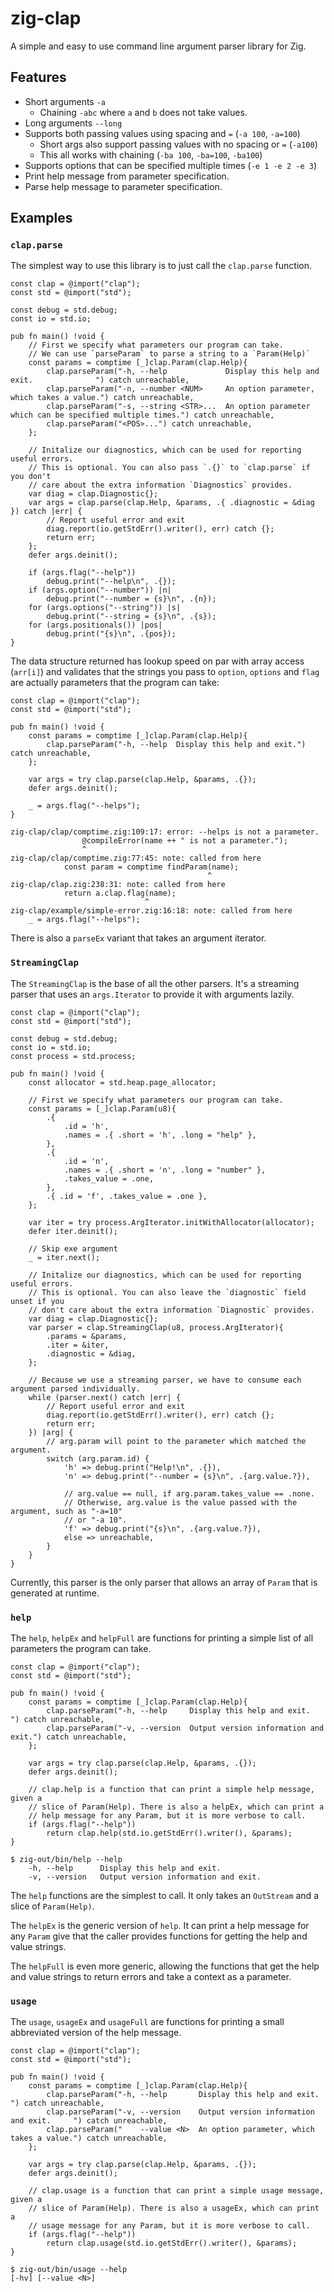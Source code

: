 <!---
README.md is autogenerated. Please edit example/README.md.template instead.
-->
# zig-clap

A simple and easy to use command line argument parser library for Zig.

## Features

* Short arguments `-a`
  * Chaining `-abc` where `a` and `b` does not take values.
* Long arguments `--long`
* Supports both passing values using spacing and `=` (`-a 100`, `-a=100`)
  * Short args also support passing values with no spacing or `=` (`-a100`)
  * This all works with chaining (`-ba 100`, `-ba=100`, `-ba100`)
* Supports options that can be specified multiple times (`-e 1 -e 2 -e 3`)
* Print help message from parameter specification.
* Parse help message to parameter specification.

## Examples

### `clap.parse`

The simplest way to use this library is to just call the `clap.parse` function.

```zig
const clap = @import("clap");
const std = @import("std");

const debug = std.debug;
const io = std.io;

pub fn main() !void {
    // First we specify what parameters our program can take.
    // We can use `parseParam` to parse a string to a `Param(Help)`
    const params = comptime [_]clap.Param(clap.Help){
        clap.parseParam("-h, --help             Display this help and exit.              ") catch unreachable,
        clap.parseParam("-n, --number <NUM>     An option parameter, which takes a value.") catch unreachable,
        clap.parseParam("-s, --string <STR>...  An option parameter which can be specified multiple times.") catch unreachable,
        clap.parseParam("<POS>...") catch unreachable,
    };

    // Initalize our diagnostics, which can be used for reporting useful errors.
    // This is optional. You can also pass `.{}` to `clap.parse` if you don't
    // care about the extra information `Diagnostics` provides.
    var diag = clap.Diagnostic{};
    var args = clap.parse(clap.Help, &params, .{ .diagnostic = &diag }) catch |err| {
        // Report useful error and exit
        diag.report(io.getStdErr().writer(), err) catch {};
        return err;
    };
    defer args.deinit();

    if (args.flag("--help"))
        debug.print("--help\n", .{});
    if (args.option("--number")) |n|
        debug.print("--number = {s}\n", .{n});
    for (args.options("--string")) |s|
        debug.print("--string = {s}\n", .{s});
    for (args.positionals()) |pos|
        debug.print("{s}\n", .{pos});
}

```

The data structure returned has lookup speed on par with array access (`arr[i]`) and validates
that the strings you pass to `option`, `options` and `flag` are actually parameters that the
program can take:

```zig
const clap = @import("clap");
const std = @import("std");

pub fn main() !void {
    const params = comptime [_]clap.Param(clap.Help){
        clap.parseParam("-h, --help  Display this help and exit.") catch unreachable,
    };

    var args = try clap.parse(clap.Help, &params, .{});
    defer args.deinit();

    _ = args.flag("--helps");
}

```

```
zig-clap/clap/comptime.zig:109:17: error: --helps is not a parameter.
                @compileError(name ++ " is not a parameter.");
                ^
zig-clap/clap/comptime.zig:77:45: note: called from here
            const param = comptime findParam(name);
                                            ^
zig-clap/clap.zig:238:31: note: called from here
            return a.clap.flag(name);
                              ^
zig-clap/example/simple-error.zig:16:18: note: called from here
    _ = args.flag("--helps");
```

There is also a `parseEx` variant that takes an argument iterator.

### `StreamingClap`

The `StreamingClap` is the base of all the other parsers. It's a streaming parser that uses an
`args.Iterator` to provide it with arguments lazily.

```zig
const clap = @import("clap");
const std = @import("std");

const debug = std.debug;
const io = std.io;
const process = std.process;

pub fn main() !void {
    const allocator = std.heap.page_allocator;

    // First we specify what parameters our program can take.
    const params = [_]clap.Param(u8){
        .{
            .id = 'h',
            .names = .{ .short = 'h', .long = "help" },
        },
        .{
            .id = 'n',
            .names = .{ .short = 'n', .long = "number" },
            .takes_value = .one,
        },
        .{ .id = 'f', .takes_value = .one },
    };

    var iter = try process.ArgIterator.initWithAllocator(allocator);
    defer iter.deinit();

    // Skip exe argument
    _ = iter.next();

    // Initalize our diagnostics, which can be used for reporting useful errors.
    // This is optional. You can also leave the `diagnostic` field unset if you
    // don't care about the extra information `Diagnostic` provides.
    var diag = clap.Diagnostic{};
    var parser = clap.StreamingClap(u8, process.ArgIterator){
        .params = &params,
        .iter = &iter,
        .diagnostic = &diag,
    };

    // Because we use a streaming parser, we have to consume each argument parsed individually.
    while (parser.next() catch |err| {
        // Report useful error and exit
        diag.report(io.getStdErr().writer(), err) catch {};
        return err;
    }) |arg| {
        // arg.param will point to the parameter which matched the argument.
        switch (arg.param.id) {
            'h' => debug.print("Help!\n", .{}),
            'n' => debug.print("--number = {s}\n", .{arg.value.?}),

            // arg.value == null, if arg.param.takes_value == .none.
            // Otherwise, arg.value is the value passed with the argument, such as "-a=10"
            // or "-a 10".
            'f' => debug.print("{s}\n", .{arg.value.?}),
            else => unreachable,
        }
    }
}

```

Currently, this parser is the only parser that allows an array of `Param` that
is generated at runtime.

### `help`

The `help`, `helpEx` and `helpFull` are functions for printing a simple list of all parameters the
program can take.

```zig
const clap = @import("clap");
const std = @import("std");

pub fn main() !void {
    const params = comptime [_]clap.Param(clap.Help){
        clap.parseParam("-h, --help     Display this help and exit.         ") catch unreachable,
        clap.parseParam("-v, --version  Output version information and exit.") catch unreachable,
    };

    var args = try clap.parse(clap.Help, &params, .{});
    defer args.deinit();

    // clap.help is a function that can print a simple help message, given a
    // slice of Param(Help). There is also a helpEx, which can print a
    // help message for any Param, but it is more verbose to call.
    if (args.flag("--help"))
        return clap.help(std.io.getStdErr().writer(), &params);
}

```

```
$ zig-out/bin/help --help
	-h, --help   	Display this help and exit.
	-v, --version	Output version information and exit.
```

The `help` functions are the simplest to call. It only takes an `OutStream` and a slice of
`Param(Help)`.

The `helpEx` is the generic version of `help`. It can print a help message for any
`Param` give that the caller provides functions for getting the help and value strings.

The `helpFull` is even more generic, allowing the functions that get the help and value strings
to return errors and take a context as a parameter.

### `usage`

The `usage`, `usageEx` and `usageFull` are functions for printing a small abbreviated version
of the help message.

```zig
const clap = @import("clap");
const std = @import("std");

pub fn main() !void {
    const params = comptime [_]clap.Param(clap.Help){
        clap.parseParam("-h, --help       Display this help and exit.              ") catch unreachable,
        clap.parseParam("-v, --version    Output version information and exit.     ") catch unreachable,
        clap.parseParam("    --value <N>  An option parameter, which takes a value.") catch unreachable,
    };

    var args = try clap.parse(clap.Help, &params, .{});
    defer args.deinit();

    // clap.usage is a function that can print a simple usage message, given a
    // slice of Param(Help). There is also a usageEx, which can print a
    // usage message for any Param, but it is more verbose to call.
    if (args.flag("--help"))
        return clap.usage(std.io.getStdErr().writer(), &params);
}

```

```
$ zig-out/bin/usage --help
[-hv] [--value <N>]
```

